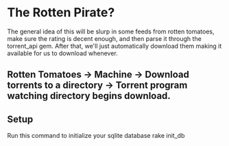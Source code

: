 # The Rotten Pirate?

The general idea of this will be slurp in some feeds from rotten tomatoes, make sure the rating is decent enough, and then parse it through the torrent_api gem. After that, we'll just automatically download them making it available for us to download whenever. 

## Rotten Tomatoes -> Machine -> Download torrents to a directory -> Torrent program watching directory begins download.


## Setup

Run this command to initialize your sqlite database
	rake init_db